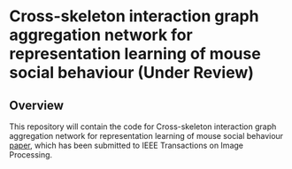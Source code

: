# Cross-skeleton interaction graph aggregation network for representation learning of mouse social behaviour (Under Review)

## Overview

This repository will contain the code for Cross-skeleton interaction graph aggregation network for representation learning of mouse social behaviour [paper](https://arxiv.org/abs/2208.03819), which has been submitted to IEEE Transactions on Image Processing. 
